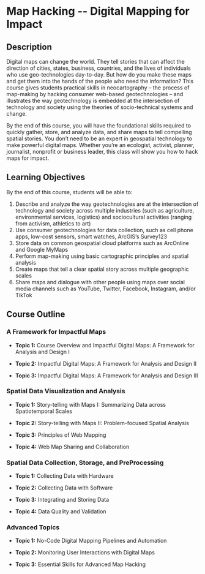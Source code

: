 # Map Hacking -- Digital Mapping for Impact

## Description

Digital maps can change the world. They tell stories that can affect the direction of cities, states, business, countries, and the lives of individuals who use geo-technologies day-to-day. But how do you make these maps and get them into the hands of the people who need the information? This course gives students practical skills in neocartography – the process of map-making by hacking consumer web-based geotechnologies – and illustrates the way geotechnology is embedded at the intersection of technology and society using the theories of socio-technical systems and change.

By the end of this course, you will have the foundational skills required to quickly gather, store, and analyze data, and share maps to tell compelling spatial stories. You don’t need to be an expert in geospatial technology to make powerful digital maps. Whether you’re an ecologist, activist, planner, journalist, nonprofit or business leader, this class will show you how to hack maps for impact.



## Learning Objectives

By the end of this course, students will be able to:
1.	Describe and analyze the way geotechnologies are at the intersection of technology and society across multiple industries (such as agriculture, environmental services, logistics) and sociocultural activities (ranging from activism, athletics to art)
2.	Use consumer geotechnologies for data collection, such as cell phone apps, low-cost sensors, smart watches, ArcGIS’s Survey123
3.	Store data on common geospatial cloud platforms such as ArcOnline and Google MyMaps
4.	Perform map-making using basic cartographic principles and spatial analysis
5.	Create maps that tell a clear spatial story across multiple geographic scales 
6.	Share maps and dialogue with other people using maps over social media channels such as YouTube, Twitter, Facebook, Instagram, and/or TikTok

## Course Outline

### A Framework for Impactful Maps
- **Topic 1:** Course Overview and Impactful Digital Maps: A Framework for Analysis and Design I

- **Topic 2:** Impactful Digital Maps: A Framework for Analysis and Design II

- **Topic 3:** Impactful Digital Maps: A Framework for Analysis and Design III

### Spatial Data Visualization and Analysis
- **Topic 1:** Story-telling with Maps I: Summarizing Data across Spatiotemporal Scales

- **Topic 2:** Story-telling with Maps II: Problem-focused Spatial Analysis

- **Topic 3:** Principles of Web Mapping

- **Topic 4:** Web Map Sharing and Collaboration

### Spatial Data Collection, Storage, and PreProcessing
- **Topic 1:** Collecting Data with Hardware

- **Topic 2:** Collecting Data with Software

- **Topic 3:** Integrating and Storing Data

- **Topic 4:** Data Quality and Validation

### Advanced Topics
- **Topic 1:** No-Code Digital Mapping Pipelines and Automation

- **Topic 2:** Monitoring User Interactions with Digital Maps

- **Topic 3:** Essential Skills for Advanced Map Hacking

